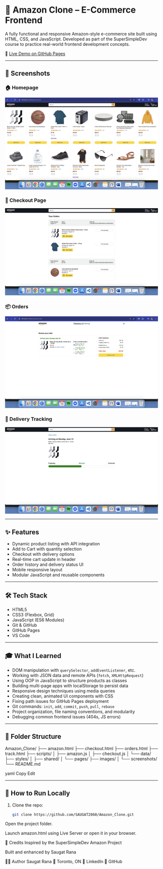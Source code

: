 # 🛒 Amazon Clone – E-Commerce Frontend

A fully functional and responsive Amazon-style e-commerce site built using HTML, CSS, and JavaScript. Developed as part of the SuperSimpleDev course to practice real-world frontend development concepts.

🔗 [Live Demo on GitHub Pages](https://saugat2060.github.io/Amazon_Clone/)

---

## 📸 Screenshots

### 🏠 Homepage
![Homepage](images/screenshots/homepage.png)

### 🛒 Checkout Page
![Checkout](images/screenshots/Checkout.png)

### 📦 Orders
![Orders](images/screenshots/Orders.png)

### 🚚 Delivery Tracking
![Tracking](images/screenshots/delivery-tracking.png)

---

## ✨ Features

- Dynamic product listing with API integration
- Add to Cart with quantity selection
- Checkout with delivery options
- Real-time cart update in header
- Order history and delivery status UI
- Mobile responsive layout
- Modular JavaScript and reusable components

---

## 🛠 Tech Stack

- HTML5
- CSS3 (Flexbox, Grid)
- JavaScript (ES6 Modules)
- Git & GitHub
- GitHub Pages
- VS Code

---

## 🎓 What I Learned

- DOM manipulation with `querySelector`, `addEventListener`, etc.
- Working with JSON data and remote APIs (`fetch`, `XMLHttpRequest`)
- Using OOP in JavaScript to structure products as classes
- Building multi-page apps with localStorage to persist data
- Responsive design techniques using media queries
- Creating clean, animated UI components with CSS
- Fixing path issues for GitHub Pages deployment
- Git commands: `init`, `add`, `commit`, `push`, `pull`, `rebase`
- Project organization, file naming conventions, and modularity
- Debugging common frontend issues (404s, JS errors)

---

## 📂 Folder Structure

Amazon_Clone/
├── amazon.html
├── checkout.html
├── orders.html
├── track.html
├── scripts/
│ ├── amazon.js
│ ├── checkout.js
│ └── data/
├── styles/
│ ├── shared/
│ └── pages/
├── images/
│ └── screenshots/
└── README.md

yaml
Copy
Edit

---

## 🧪 How to Run Locally

1. Clone the repo:
   ```bash
   git clone https://github.com/SAUGAT2060/Amazon_Clone.git
Open the project folder.

Launch amazon.html using Live Server or open it in your browser.

🙏 Credits
Inspired by the SuperSimpleDev Amazon Project

Built and enhanced by Saugat Rana

👨‍💻 Author
Saugat Rana
📍 Toronto, ON
🔗 LinkedIn
🐙 GitHub